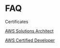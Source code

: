 # FAQ
Certificates


[AWS Solutions Architect](https://github.com/pydemo/FAQ/blob/master/awsSolutionsArchitect_AE.pdf)

[AWS Certified Developer](https://github.com/pydemo/FAQ/blob/master/awsCertifiedDeveloper_AE.pdf)
